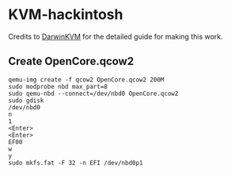 # KVM-hackintosh

Credits to [DarwinKVM](https://github.com/royalgraphx/DarwinKVM) for the detailed guide for making this work.

## Create OpenCore.qcow2

```
qemu-img create -f qcow2 OpenCore.qcow2 200M
sudo modprobe nbd max_part=8
sudo qemu-nbd --connect=/dev/nbd0 OpenCore.qcow2
sudo gdisk
/dev/nbd0
n
1
<Enter>
<Enter>
EF00
w
y
sudo mkfs.fat -F 32 -n EFI /dev/nbd0p1
```
